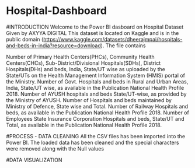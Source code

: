 # Hospital-Dashboard
#INTRODUCTION
Welcome to the Power BI dasboard on Hospital Dataset Given by AXYYA DIGITAL
This dataset is located on Kaggle and is in the public domain (https://www.kaggle.com/datasets/dheerajmpai/hospitals-and-beds-in-india?resource=download). The file contains

Number of Primary Health Centers(PHCs), Community Health Centers(CHCs), Sub-District/Divisional Hospitals(SDHs), District Hospitals(DHs) and beds, India, State/UT wise as uploaded by the State/UTs on the Health Management Information System (HMIS) portal of the Ministry.
Number of Govt. Hospitals and beds in Rural and Urban Areas, India, State/UT wise, as available in the Publication National Health Profile 2018.
Number of AYUSH hospitals and beds State/UT-wise, as provided by the Ministry of AYUSH.
Number of Hospitals and beds maintained by Ministry of Defence, State wise and Total.
Number of Railway Hospitals and beds, as available in the Publication National Health Profile 2018.
Number of Employees State Insurance Corporation Hospitals and beds, State/UT and Total, as available in the Publication National Health Profile 2018.

#PROCESS - DATA CLEANING
All the CSV files has been imported into the Power BI. The loaded data has been cleaned and the special characters were removed along with the Null values

#DATA VISUALIZATION
